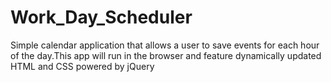 # Work_Day_Scheduler
Simple calendar application that allows a user to save events for each hour of the day.This app will run in the browser and feature dynamically updated HTML and CSS powered by jQuery
